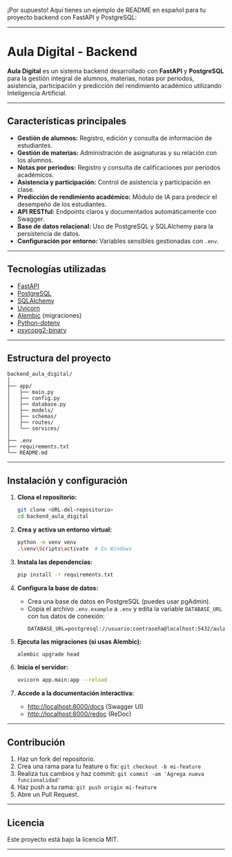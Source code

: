 ¡Por supuesto! Aquí tienes un ejemplo de README en español para tu proyecto backend con FastAPI y PostgreSQL:

---

# Aula Digital - Backend

**Aula Digital** es un sistema backend desarrollado con **FastAPI** y **PostgreSQL** para la gestión integral de alumnos, materias, notas por periodos, asistencia, participación y predicción del rendimiento académico utilizando Inteligencia Artificial.

---

## Características principales

- **Gestión de alumnos:** Registro, edición y consulta de información de estudiantes.
- **Gestión de materias:** Administración de asignaturas y su relación con los alumnos.
- **Notas por periodos:** Registro y consulta de calificaciones por periodos académicos.
- **Asistencia y participación:** Control de asistencia y participación en clase.
- **Predicción de rendimiento académico:** Módulo de IA para predecir el desempeño de los estudiantes.
- **API RESTful:** Endpoints claros y documentados automáticamente con Swagger.
- **Base de datos relacional:** Uso de PostgreSQL y SQLAlchemy para la persistencia de datos.
- **Configuración por entorno:** Variables sensibles gestionadas con `.env`.

---

## Tecnologías utilizadas

- [FastAPI](https://fastapi.tiangolo.com/)
- [PostgreSQL](https://www.postgresql.org/)
- [SQLAlchemy](https://www.sqlalchemy.org/)
- [Uvicorn](https://www.uvicorn.org/)
- [Alembic](https://alembic.sqlalchemy.org/) (migraciones)
- [Python-dotenv](https://pypi.org/project/python-dotenv/)
- [psycopg2-binary](https://pypi.org/project/psycopg2-binary/)

---

## Estructura del proyecto

```
backend_aula_digital/
│
├── app/
│   ├── main.py
│   ├── config.py
│   ├── database.py
│   ├── models/
│   ├── schemas/
│   ├── routes/
│   └── services/
│
├── .env
├── requirements.txt
└── README.md
```

---

## Instalación y configuración

1. **Clona el repositorio:**
   ```bash
   git clone <URL-del-repositorio>
   cd backend_aula_digital
   ```

2. **Crea y activa un entorno virtual:**
   ```bash
   python -m venv venv
   .\venv\Scripts\activate  # En Windows
   ```

3. **Instala las dependencias:**
   ```bash
   pip install -r requirements.txt
   ```

4. **Configura la base de datos:**
   - Crea una base de datos en PostgreSQL (puedes usar pgAdmin).
   - Copia el archivo `.env.example` a `.env` y edita la variable `DATABASE_URL` con tus datos de conexión:
     ```
     DATABASE_URL=postgresql://usuario:contraseña@localhost:5432/aula_digital
     ```

5. **Ejecuta las migraciones (si usas Alembic):**
   ```bash
   alembic upgrade head
   ```

6. **Inicia el servidor:**
   ```bash
   uvicorn app.main:app --reload
   ```

7. **Accede a la documentación interactiva:**
   - [http://localhost:8000/docs](http://localhost:8000/docs) (Swagger UI)
   - [http://localhost:8000/redoc](http://localhost:8000/redoc) (ReDoc)

---

## Contribución

1. Haz un fork del repositorio.
2. Crea una rama para tu feature o fix: `git checkout -b mi-feature`
3. Realiza tus cambios y haz commit: `git commit -am 'Agrega nueva funcionalidad'`
4. Haz push a tu rama: `git push origin mi-feature`
5. Abre un Pull Request.

---

## Licencia

Este proyecto está bajo la licencia MIT.

---
